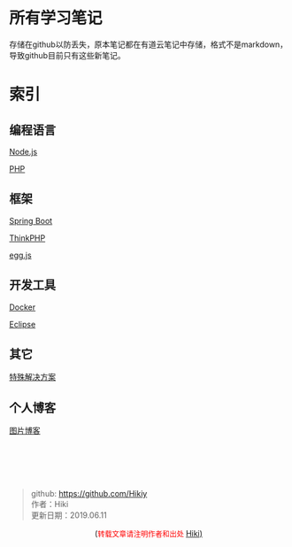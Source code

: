 # 所有学习笔记
存储在github以防丢失，原本笔记都在有道云笔记中存储，格式不是markdown，导致github目前只有这些新笔记。



# 索引

## 编程语言

[Node.js](<https://github.com/Hikiy/Notes/tree/master/%E7%BC%96%E7%A8%8B%E8%AF%AD%E8%A8%80/Node.js>)

[PHP](<https://github.com/Hikiy/Notes/tree/master/%E7%BC%96%E7%A8%8B%E8%AF%AD%E8%A8%80/PHP>)

## 框架

[Spring Boot](<https://github.com/Hikiy/Notes/tree/master/%E6%A1%86%E6%9E%B6/Spring%20Boot>)

[ThinkPHP](<https://github.com/Hikiy/Notes/tree/master/%E6%A1%86%E6%9E%B6/ThinkPHP>)

[egg.js](<https://github.com/Hikiy/Notes/tree/master/%E6%A1%86%E6%9E%B6/egg.js>)

## 开发工具

[Docker](<https://github.com/Hikiy/Notes/tree/master/%E5%BC%80%E5%8F%91%E5%B7%A5%E5%85%B7/Docker>)

[Eclipse](<https://github.com/Hikiy/Notes/tree/master/%E5%BC%80%E5%8F%91%E5%B7%A5%E5%85%B7/Eclipse>)

## 其它

[特殊解决方案](<https://github.com/Hikiy/Notes/tree/master/%E7%89%B9%E6%AE%8A%E8%A7%A3%E5%86%B3%E6%96%B9%E6%A1%88>)

## 个人博客

[图片博客](<https://github.com/Hikiy/Notes/tree/master/%E4%B8%AA%E4%BA%BA%E5%8D%9A%E5%AE%A2/%E5%9B%BE%E7%89%87%E5%8D%9A%E5%AE%A2>)

<br /><br /><br /><br />

> github: https://github.com/Hikiy  
> 作者：Hiki  
> 更新日期：2019.06.11

<center>(<font color=red size=2>转载文章请注明作者和出处 </font><a href="https://github.com/Hikiy">Hiki)</a></center>  